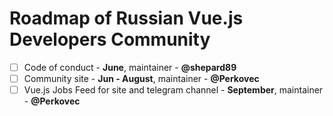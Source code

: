 # Roadmap of Russian Vue.js Developers Community

- [ ] Code of conduct - **June**, maintainer - **@shepard89**
- [ ] Community site - **Jun - August**, maintainer - **@Perkovec**
- [ ] Vue.js Jobs Feed for site and telegram channel - **September**, maintainer - **@Perkovec**
